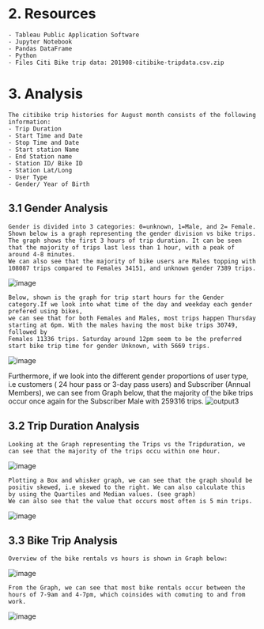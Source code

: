 # 



# 2. Resources
    - Tableau Public Application Software
    - Jupyter Notebook
    - Pandas DataFrame
    - Python
    - Files Citi Bike trip data: 201908-citibike-tripdata.csv.zip
    
# 3. Analysis
    The citibike trip histories for August month consists of the following information:
    - Trip Duration
    - Start Time and Date
    - Stop Time and Date
    - Start station Name
    - End Station name
    - Station ID/ Bike ID
    - Station Lat/Long
    - User Type
    - Gender/ Year of Birth

## 3.1 Gender Analysis  
    Gender is divided into 3 categories: 0=unknown, 1=Male, and 2= Female. Shown below is a graph representing the gender division vs bike trips. 
    The graph shows the first 3 hours of trip duration. It can be seen that the majority of trips last less than 1 hour, with a peak of around 4-8 minutes.
    We can also see that the majority of bike users are Males topping with 108087 trips compared to Females 34151, and unknown gender 7389 trips.
![image](https://user-images.githubusercontent.com/85843030/134773361-215f2c9c-f063-41d9-a0bb-fd6fb8bda0cc.png)



    Below, shown is the graph for trip start hours for the Gender category.If we look into what time of the day and weekday each gender prefered using bikes, 
    we can see that for both Females and Males, most trips happen Thursday starting at 6pm. With the males having the most bike trips 30749, followed by 
    Females 11336 trips. Saturday around 12pm seem to be the preferred start bike trip time for gender Unknown, with 5669 trips.
 ![image](https://user-images.githubusercontent.com/85843030/134774127-3237bf1b-6b39-4db1-8d50-28c749e29d69.png)
   
   
   Furthermore, if we look into the different gender proportions of user type, i.e customers ( 24 hour pass or 3-day pass users) and Subscriber (Annual Members),
   we can see from Graph below, that the majority of the bike trips occur once again for the Subscriber Male with 259316 trips.
![output3](https://user-images.githubusercontent.com/85843030/134774442-3f260d90-0e13-44db-b103-356744e53c70.png)
   
   
## 3.2 Trip Duration Analysis
    Looking at the Graph representing the Trips vs the Tripduration, we can see that the majority of the trips occu within one hour. 
 ![image](https://user-images.githubusercontent.com/85843030/134776599-1ac9a311-4680-4cc2-8408-d82865c793e8.png)


    Plotting a Box and whisker graph, we can see that the graph should be positiv skewed, i.e skewed to the right. We can also calculate this
    by using the Quartiles and Median values. (see graph)
    We can also see that the value that occurs most often is 5 min trips.
![image](https://user-images.githubusercontent.com/85843030/134780261-c837714d-4010-4f2e-aafe-b0e5b5372960.png)


## 3.3 Bike Trip Analysis
    Overview of the bike rentals vs hours is shown in Graph below:
![image](https://user-images.githubusercontent.com/85843030/134780740-26469122-980d-4bf5-b6aa-951a66b34b03.png)

  
    From the Graph, we can see that most bike rentals occur between the hours of 7-9am and 4-7pm, which coinsides with comuting to and from work.
![image](https://user-images.githubusercontent.com/85843030/134780671-8c3550f8-8ab6-4e39-8b0d-0cc78fbfd0ff.png)

   
    
    

   
